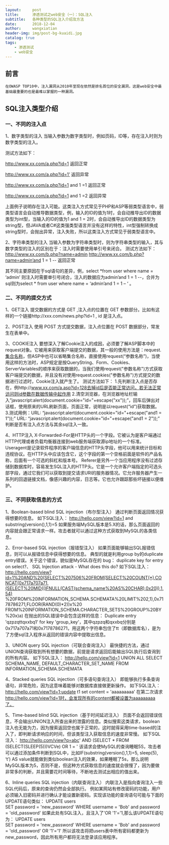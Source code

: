 ```yaml
---
layout:     post
title:      渗透测试之web安全（一）：SQL注入
subtitle:   各种类型的SQL注入介绍及方法
date:       2018-12-04
author:     wangxiatian
header-img: img/post-bg-kuaidi.jpg
catalog: true
tags:
    - 渗透测试
    - web安全
---
```


## 前言 

	在OWASP TOP10中，注入漏洞从2010年至现在依然是排名首位的安全漏洞，这是web安全中最基础最重要的也是最难以掌握的一种漏洞。

## SQL注入类型介绍

### 一、不同的注入点

1、数字类型的注入
当输入参数为数字类型时，例如页码，ID等，存在注入时则为数字类型的注入。

测试方法如下：

http://www.xx.com/a.php?id=1  返回正常

http://www.xx.com/a.php?id=1’ 返回异常

http://www.xx.com/a.php?id=1 and 1 =1 返回正常

http://www.xx.com/a.php?id=1 and 1 =2 返回异常

上面例子说明存在注入可能。这类注入方式常见于PHP和ASP等弱类型语言中，弱类型语言会自动推导数据类型，例，输入的ID的值为1时，会自动推导出ID的数据类型为int型，当输入的ID的值为1 and 1 = 2时，会自动推导出ID的数据类型为string型，但JAVA或者C#这类强类型语言并没有这样的特性，int型强制转换成string型时，会抛出异常，注入失败，所以这类注入方式常见于弱类型语言中。

2、字符串类型的注入
当输入参数为字符串类型时，则为字符串类型的输入，其与数字类型的注入的区别在于：注入时需要使用单引号来闭合。
测试方法如下：
http://www.xx.com/b.php?name=admin
http://www.xx.com/b.php?name=admin’and 1 = 1 --     返回正常

其不同主要原因在于sql语句的差异，例，select *from user where name = ‘admin’ 则注入时需要单引号闭合，注入的数据应为admin’and 1 = 1 --，合并为sql则为select * from user where name = ‘admin’and 1 = 1 – ‘ 。
	
### 二、不同的提交方式
1、GET注入
提交数据的方式是 GET ,注入点的位置在 GET 参数部分。比如有这样的一个链接http://xxx.com/news.php?id=1 , id 是注入点。

2、POST注入
使用 POST 方式提交数据，注入点位置在 POST 数据部分，常发生在表单中。

3、COOKIE注入
要想深入了解Cookie注入的成因，必须要了解ASP脚本中的request对象。它被用来获取客户端提交的数据，其一般的使用方法是：request.[集合名称](参数名称)，但ASP中也可以省略集合名称，直接使用request(“参数名称”)，当使用这样的方法时，ASP规定是按QueryString、Form、Cookies、ServerVariables的顺序来获取数据的，当我们使用request("参数名称")方式获取客户端提交的数据，并且没有对使用request.cookies("参数名称")方式提交的数据进行过滤时，Cookie注入就产生了。
测试方法如下：
1.先判断注入点是否存在，例http://www.xx.com/a.asp?id=128去掉id后是否能正常访问，若无法正常访问则id参数在数据传输中起作用
2.清空浏览器，在浏览器地址栏输入”javascript:alert(document.cookie="id="+escape("xx"));”，回车后弹出对话框，使用原来的URL刷新页面，页面正常，说明是以request(“id”)获取数据。
3.测试用例：URL: “javascript:alert(document.cookie="id="+escape("and1 = 1"));”
  URL: “javascript:alert(document.cookie="id="+escape("and1 = 2"));”
判断是否有注入点方法与其余sql注入一致。

4、HTTP注入
X-Forwarded-For是HTTP头的一个字段。它被认为是客户端通过HTTP代理或者负载均衡器连接到web服务端获取源ip地址的一个标准。
Useragent是记录软件程序的客户端信息的HTTP头字段，他可以用来统计目标和违规协议。在HTTP头中应该包含它，这个字段的第一个空格前面是软件的产品名称，后面有一个可选的斜杠和版本号。
Referer是另外一个当应用程序没有过滤存储到数据库时，容易发生SQL注入的HTTP头。它是一个允许客户端指定的可选头部字段，通过它我们可以获取到提交请求URI的服务器情况。它允许服务器产生一系列的回退链接文档，像感兴趣的内容，日志等。它也允许跟踪那些坏链接以便维护。

### 三、不同获取信息的方式
1、Boolean-based blind SQL injection（布尔型注入）
通过判断页面返回情况获得想要的信息。
如下SQL注入：
http://hello.com/view?id=1 and substring(version(),1,1)=5
如果服务端MySQL版本是5.X的话，那么页面返回的内容就会跟正常请求一样。攻击者就可以通过这种方式获取到MySQL的各类信息。
	
2、Error-based SQL injection（报错型注入）
如果页面能够输出SQL报错信息，则可以从报错信息中获得想要的信息。
典型的就是利用group by的duplicate entry错误。关于这个错误，貌似是MySQL存在的 bug： duplicate key for entry on select?、 SQL Injection attack - What does this do?
如下SQL注入：
http://hello.com/view?id=1%20AND%20(SELECT%207506%20FROM(SELECT%20COUNT(*),CONCAT(0x717a707a71,(SELECT%20MID((IFNULL(CAST(schema_name%20AS%20CHAR),0x20)),1,54)
%20FROM%20INFORMATION_SCHEMA.SCHEMATA%20LIMIT%202,1),0x7178786271,FLOOR(RAND(0)*2))x%20
FROM%20INFORMATION_SCHEMA.CHARACTER_SETS%20GROUP%20BY%20x)a)
在抛出的SQL错误中会包含这样的信息： Duplicate entry 'qzpzqttqxxbq1' for key 'group_key'，其中qzpzq和qxxbq分别是0x717a707a71和0x7178786271，用这两个字符串包住了tt（即数据库名），是为了方便sql注入程序从返回的错误内容中提取出信息。
	
3、UNION query SQL injection（可联合查询注入）
最快捷的方法，通过UNION查询获取到所有想要的数据，前提是请求返回后能输出SQL执行后查询到的所有内容。
如下SQL注入：
http://hello.com/view?id=1 UNION ALL SELECT SCHEMA_NAME, DEFAULT_CHARACTER_SET_NAME FROM INFORMATION_SCHEMA.SCHEMATA
	
4、Stacked queries SQL injection（可多语句查询注入）
即能够执行多条查询语句，非常危险，因为这意味着能够对数据库直接做更新操作。
如下SQL注入：
http://hello.com/view?id=1;update t1 set content = 'aaaaaaaaa'
在第二次请求 http://hello.com/view?id=1时，会发现所有的content都被设置为aaaaaaaaa了。
	
5、Time-based blind SQL injection（基于时间延迟注入）
页面不会返回错误信息，不会输出UNION注入所查出来的泄露的信息。类似搜索这类请求，boolean注入也无能为力，因为搜索返回空也属于正常的，这时就得采用time-based的注入了，即判断请求响应的时间，但该类型注入获取信息的速度非常慢。
如下SQL注入：
http://hello.com/view?q=abc' AND (SELECT * FROM (SELECT(SLEEP(5)))VCVe) OR 1 = '
该请求会使MySQL的查询睡眠5S，攻击者可以通过添加条件判断到SQL中，比如IF(substring(version(),1,1)=5, sleep(5), ‘t’) AS value就能做到类似boolean注入的效果，如果睡眠了5s，那么说明MySQL版本为5，否则不是，但这种方式获取信息的速度就会很慢了，因为要做非常多的判断，并且需要花时间等待，不断地去测试出相应的值出来。
	
6、Inline queries SQL injection（内联查询注入）
内联注入是指向查询注入一些SQL代码后，原来的查询仍然会全部执行。
例如某网站有修改密码的功能，用户必须输入旧密码并进行确认才能设置新密码。实现该功能的查询语句可能与下面的UPDATE语句类似：
UPDATE users  
SET password = 'new_password' 
WHERE username = 'Bob' and password = 'old_password' 
如果此处有SQL注入，且注入了'OR '1'='1,那么该UPDATE语句为：
UPDATE users  
SET password = 'new_password' 
WHERE username = 'Bob' and password = 'old_password' OR '1'='1' 
所以该攻击将把users表中所有密码都更新为new_password，因此所有用户都将无法登录该应用程序。

